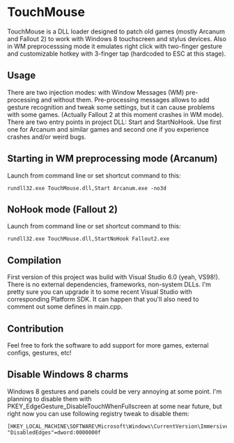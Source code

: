 TouchMouse
==========

TouchMouse is a DLL loader designed to patch old games (mostly Arcanum and Fallout 2) to work with Windows 8 touchscreen and stylus devices. Also in WM preprocesssing mode it emulates right click with two-finger gesture and customizable hotkey with 3-finger tap (hardcoded to ESC at this stage).


Usage
-----

There are two injection modes: with Window Messages (WM) pre-processing and without them. Pre-processing messages allows to add gesture recognition and tweak some settings, but it can cause problems with some games. (Actually Fallout 2 at this moment crashes in WM mode).
There are two entry points in project DLL: Start and StartNoHook. Use first one for Arcanum and similar games and second one if you experience crashes and/or weird bugs. 

## Starting in WM preprocessing mode (Arcanum)
Launch from command line or set shortcut command to this:

    rundll32.exe TouchMouse.dll,Start Arcanum.exe -no3d 

## NoHook mode (Fallout 2)
Launch from command line or set shortcut command to this:

    rundll32.exe TouchMouse.dll,StartNoHook Fallout2.exe



Compilation
-----

First version of this project was build with Visual Studio 6.0 (yeah, VS98!). There is no external dependencies, frameworks, non-system DLLs. I'm pretty sure you can upgrade it to some recent Visual Studio with corresponding Platform SDK. It can happen that you'll also need to comment out some defines in main.cpp.


Contribution
-----
Feel free to fork the software to add support for more games, external configs, gestures, etc!


Disable Windows 8 charms
-----
Windows 8 gestures and panels could be very annoying at some point. I'm planning to disable them with PKEY_EdgeGesture_DisableTouchWhenFullscreen at some near future, but right now you can use following registry tweak to disable them:

    [HKEY_LOCAL_MACHINE\SOFTWARE\Microsoft\Windows\CurrentVersion\ImmersiveShell\EdgeUI]
    "DisabledEdges"=dword:0000000f
